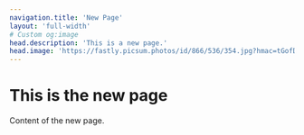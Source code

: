 ```yaml
---
navigation.title: 'New Page'
layout: 'full-width'
# Custom og:image
head.description: 'This is a new page.'
head.image: 'https://fastly.picsum.photos/id/866/536/354.jpg?hmac=tGofDTV7tl2rprappPzKFiZ9vDh5MKj39oa2D--gqhA'
---
```


# This is the new page

Content of the new page.